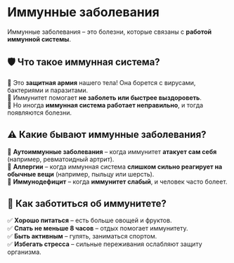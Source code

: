 # Иммунные заболевания  

Иммунные заболевания – это болезни, которые связаны с **работой иммунной системы**.  

## 🛡 Что такое иммунная система?  
🔹 Это **защитная армия** нашего тела! Она борется с вирусами, бактериями и паразитами.  
🔹 Иммунитет помогает **не заболеть или быстрее выздороветь**.  
🔹 Но иногда **иммунная система работает неправильно**, и тогда появляются болезни.  

## ⚠️ Какие бывают иммунные заболевания?  
🔹 **Аутоиммунные заболевания** – когда иммунитет **атакует сам себя** (например, ревматоидный артрит).  
🔹 **Аллергии** – когда иммунная система **слишком сильно реагирует на обычные вещи** (например, пыльцу или шерсть).  
🔹 **Иммунодефицит** – когда **иммунитет слабый**, и человек часто болеет.  

## 💊 Как заботиться об иммунитете?  
✅ **Хорошо питаться** – есть больше овощей и фруктов.  
✅ **Спать не меньше 8 часов** – отдых помогает иммунитету.  
✅ **Быть активным** – гулять, заниматься спортом.  
✅ **Избегать стресса** – сильные переживания ослабляют защиту организма.  


